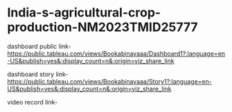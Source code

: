 # India-s-agricultural-crop-production-NM2023TMID25777


dashboard public link-https://public.tableau.com/views/Bookabinayaaa/Dashboard1?:language=en-US&publish=yes&:display_count=n&:origin=viz_share_link

dashboard story link-https://public.tableau.com/views/Bookabinayaaa/Story1?:language=en-US&publish=yes&:display_count=n&:origin=viz_share_link

video record link-

